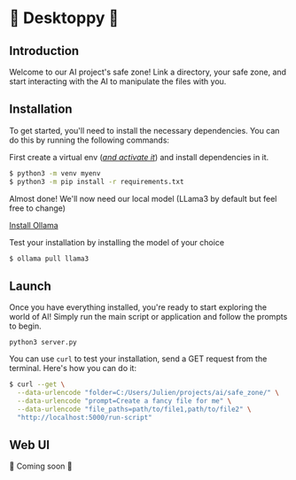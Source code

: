 # 🫠 Desktoppy 🫠

## Introduction

Welcome to our AI project's safe zone! Link a directory, your safe zone, and start interacting with the AI to manipulate the files with you.

## Installation

To get started, you'll need to install the necessary dependencies. You can do this by running the following commands:

First create a virtual env (_[and activate it](https://docs.python.org/3/tutorial/venv.html#creating-virtual-environments)_) and install dependencies in it.

```sh
$ python3 -m venv myenv
$ python3 -m pip install -r requirements.txt
```

Almost done!
We'll now need our local model (LLama3 by default but feel free to change)

[Install Ollama](https://ollama.com/download)

Test your installation by installing the model of your choice

```sh
$ ollama pull llama3
```

## Launch

Once you have everything installed, you're ready to start exploring the world of AI! Simply run the main script or application and follow the prompts to begin.

```
python3 server.py
```

You can use `curl` to test your installation, send a GET request from the terminal. Here's how you can do it:

```sh
$ curl --get \
  --data-urlencode "folder=C:/Users/Julien/projects/ai/safe_zone/" \
  --data-urlencode "prompt=Create a fancy file for me" \
  --data-urlencode "file_paths=path/to/file1,path/to/file2" \
  "http://localhost:5000/run-script"
```

## Web UI

🫠 Coming soon 🫠
